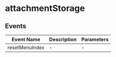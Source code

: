 # attachmentStorage

## Events

<!-- @vuese:attachmentStorage:events:start -->
|Event Name|Description|Parameters|
|---|---|---|
|resetMenuIndex|-|-|

<!-- @vuese:attachmentStorage:events:end -->


